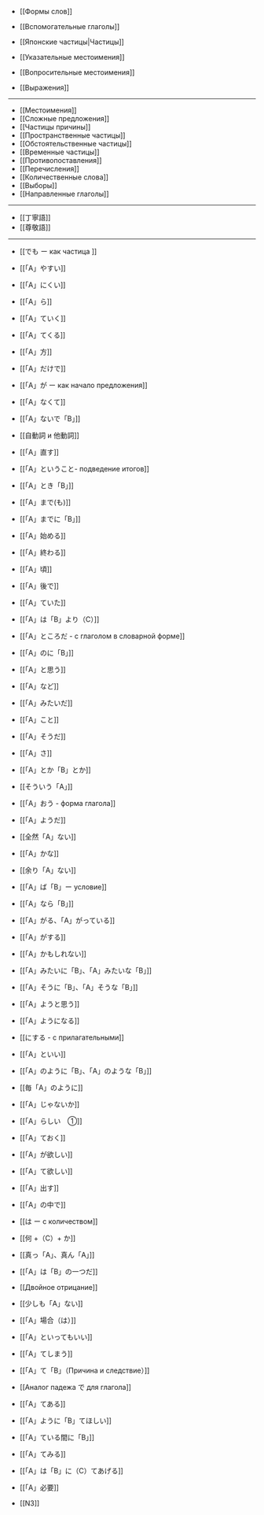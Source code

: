 - [[Формы слов]]

- [[Вспомогательные глаголы]]
- [[Японские частицы|Частицы]]
- [[Указательные местоимения]]
- [[Вопросительные местоимения]]
- [[Выражения]]
---
- [[Местоимения]]
- [[Сложные предложения]]
- [[Частицы причины]]
- [[Пространственные частицы]]
- [[Обстоятельственные частицы]]
- [[Временные частицы]]
- [[Противопоставления]]
- [[Перечисления]]
- [[Количественные слова]]
- [[Выборы]]
- [[Направленные глаголы]]


---
- [[丁寧語]]
- [[尊敬語]]

---

- [[でも ー как частица ]]
- [[「A」やすい]]
- [[「A」にくい]]
- [[「A」ら]]
- [[「A」ていく]]
- [[「A」てくる]]
- [[「A」方]]
- [[「A」だけで]]
- [[「A」が ー как начало предложения]]
- [[「A」なくて]]
- [[「A」ないで「B」]]

- [[自動詞 и 他動詞]]
- [[「A」直す]]
- [[「A」ということ- подведение итогов]]
- [[「A」とき「B」]]
- [[「A」まで(も)]]
- [[「A」までに「B」]]
- [[「A」始める]]
- [[「A」終わる]]
- [[「A」頃]]
- [[「A」後で]]
- [[「A」ていた]]
- [[「A」は「B」より（C）]]
- [[「A」ところだ - с глаголом в словарной форме]]
- [[「A」のに「B」]]
- [[「A」と思う]]
- [[「A」など]]
- [[「A」みたいだ]]
- [[「A」こと]]
- [[「A」そうだ]]
- [[「A」さ]]
- [[「A」とか「B」とか]]
- [[そういう「A」]]
- [[「A」おう - форма глагола]]
- [[「A」ようだ]]
- [[全然「A」ない]]
- [[「A」かな]]
- [[余り「A」ない]]
- [[「A」ば「B」ー условие]]
- [[「A」なら「B」]]
- [[「A」がる、「A」がっている]]
- [[「A」がする]]
- [[「A」かもしれない]]
- [[「A」みたいに「B」、「A」みたいな「B」]]
- [[「A」そうに「B」、「A」そうな「B」]]
- [[「A」ようと思う]]
- [[「A」ようになる]]
- [[にする - с прилагательными]]
- [[「A」といい]]
- [[「A」のように「B」、「A」のような「B」]]
- [[毎「A」のように]]
- [[「A」じゃないか]]
- [[「A」らしい　①]]
- [[「A」ておく]]
- [[「A」が欲しい]]
- [[「A」て欲しい]]
- [[「A」出す]]
- [[「A」の中で]]
- [[は ー с количеством]]
- [[何 +（C）+ か]]
- [[真っ「A」、真ん「A」]]
- [[「A」は「B」の一つだ]]
- [[Двойное отрицание]]
- [[少しも「A」ない]]
- [[「A」場合（は）]]
- [[「A」といってもいい]]
- [[「A」てしまう]]
- [[「A」て「B」（Причина и следствие）]]
- [[Аналог падежа で для глагола]]
- [[「A」てある]]
- [[「A」ように「B」てほしい]]
- [[「A」ている間に「B」]]
- [[「A」てみる]]
- [[「A」は「B」に（C）てあげる]]
- [[「A」必要]]

- [[N3]]
